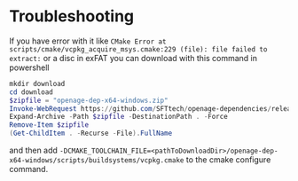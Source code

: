 # Troubleshooting
 If you have error with it like `CMake Error at scripts/cmake/vcpkg_acquire_msys.cmake:229 (file): file failed to extract:` or a disc in exFAT you can download with this command in powershell
  ```powershell
  mkdir download
  cd download
  $zipfile = "openage-dep-x64-windows.zip"
  Invoke-WebRequest https://github.com/SFTtech/openage-dependencies/releases/download/v0.5.0/openage-dep-x64-windows.zip -OutFile $zipfile
  Expand-Archive -Path $zipfile -DestinationPath . -Force
  Remove-Item $zipfile
  (Get-ChildItem . -Recurse -File).FullName
  ```
  and then add `-DCMAKE_TOOLCHAIN_FILE=<pathToDownloadDir>/openage-dep-x64-windows/scripts/buildsystems/vcpkg.cmake` to the cmake configure command.
